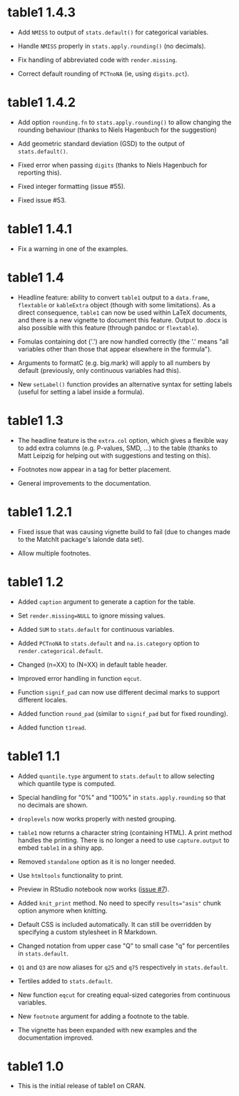 # table1 1.4.3

* Add `NMISS` to output of `stats.default()` for categorical variables.

* Handle `NMISS` properly in `stats.apply.rounding()` (no decimals).

* Fix handling of abbreviated code with `render.missing`.

* Correct default rounding of `PCTnoNA` (ie, using `digits.pct`).

# table1 1.4.2

* Add option `rounding.fn` to `stats.apply.rounding()` to allow changing the
  rounding behaviour (thanks to Niels Hagenbuch for the suggestion)

* Add geometric standard deviation (GSD) to the output of `stats.default()`.

* Fixed error when passing `digits` (thanks to Niels Hagenbuch for reporting this).

* Fixed integer formatting (issue #55).

* Fixed issue #53.

# table1 1.4.1

* Fix a warning in one of the examples.

# table1 1.4

* Headline feature: ability to convert `table1` output to a `data.frame`,
  `flextable` or `kableExtra` object (though with some limitations). As a
  direct consequence, `table1` can now be used within LaTeX documents, and
  there is a new vignette to document this feature. Output to .docx is also
  possible with this feature (through pandoc or `flextable`).

* Fomulas containing dot ('.') are now handled correctly (the '.' means "all
  variables other than those that appear elsewhere in the formula").

* Arguments to formatC (e.g. big.mark) will apply to all numbers by default
  (previously, only continuous variables had this).

* New `setLabel()` function provides an alternative syntax for setting labels
  (useful for setting a label inside a formula).

# table1 1.3

* The headline feature is the `extra.col` option, which gives a flexible way to
  add extra columns (e.g. P-values, SMD, ...) to the table (thanks to Matt
  Leipzig for helping out with suggestions and testing on this).

* Footnotes now appear in a <tfoot> tag for better placement.

* General improvements to the documentation.

# table1 1.2.1

* Fixed issue that was causing vignette build to fail (due to changes made to
  the MatchIt package's lalonde data set).

* Allow multiple footnotes.

# table1 1.2

* Added `caption` argument to generate a caption for the table.

* Set `render.missing=NULL` to ignore missing values.

* Added `SUM` to `stats.default` for continuous variables.

* Added `PCTnoNA` to `stats.default` and `na.is.category` option to
  `render.categorical.default`.

* Changed (n=XX) to (N=XX) in default table header.

* Improved error handling in function `eqcut`.

* Function `signif_pad` can now use different decimal marks to support
  different locales.

* Added function `round_pad` (similar to `signif_pad` but for fixed rounding).

* Added function `t1read`.

# table1 1.1

* Added `quantile.type` argument to `stats.default` to allow selecting which
  quantile type is computed.

* Special handling for "0%" and "100%" in `stats.apply.rounding` so that no
  decimals are shown.

* `droplevels` now works properly with nested grouping.

* `table1` now returns a character string (containing HTML). A print method
  handles the printing. There is no longer a need to use `capture.output` to
  embed `table1` in a shiny app.

* Removed `standalone` option as it is no longer needed.

* Use `htmltools` functionality to print.

* Preview in RStudio notebook now works ([issue #7](https://github.com/benjaminrich/table1/issues/7)).

* Added `knit_print` method. No need to specify `results="asis"` chunk option
  anymore when knitting.

* Default CSS is included automatically. It can still be overridden by
  specifying a custom stylesheet in R Markdown.

* Changed notation from upper case "Q" to small case "q" for percentiles in
  `stats.default`.

* `Q1` and `Q3` are now aliases for `q25` and `q75` respectively in
  `stats.default`.

* Tertiles added to `stats.default`.

* New function `eqcut` for creating equal-sized categories from continuous
  variables.

* New `footnote` argument for adding a footnote to the table.

* The vignette has been expanded with new examples and the documentation
  improved.

# table1 1.0

* This is the initial release of table1 on CRAN.
